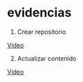 # evidencias

1. Crear repositorio

[Video](https://www.loom.com/share/f106a7c6a36e41eabc9b68a8a622bff2?sid=158c53f4-edf2-4619-9656-c294a2ccf004)

2. Actualizar contenido

[Video](https://www.loom.com/share/82d39efceedc4514a914579e5f9fa6c6?sid=b5bc68b5-9032-4d38-a1a4-04768417b011)
